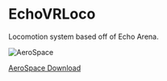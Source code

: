 # EchoVRLoco
Locomotion system based off of Echo Arena.


<img src="https://img.itch.zone/aW1nLzEzMDQxOTIxLnBuZw==/original/ryZgyM.png" alt="AeroSpace"/>

<a href="https://ce1este.itch.io/aerospace">AeroSpace Download</a>

